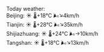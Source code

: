Today weather:  
Beijing: ☀️   🌡️+18°C 🌬️↘4km/h  
Tianjin: ☀️   🌡️+28°C 🌬️↘35km/h  
Shijiazhuang: ☀️   🌡️+24°C 🌬️→10km/h  
Tangshan: ☀️   🌡️+18°C 🌬️↘13km/h  
